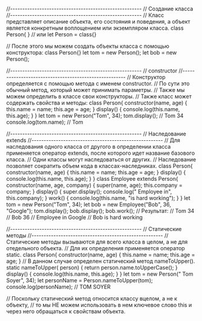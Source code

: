 //------------------------------------------------------ // Создание класса
//------------------------------------------------------ // Класс представляет описание объекта, его состояния и
поведения, а объект является конкретным воплощением или экземпляром класса. class Person{ } // или let Person = class{}

// После этого мы можем создать объекты класса с помощью конструктора:
class Person{} let tom = new Person(); let bob = new Person();

//------------------------------------------------------ // constructor
//------------------------------------------------------ // Конструктор определяется с помощью метода с именем
constructor. // По сути это обычный метод, который может принимать параметры. // Также мы можем определить в классе свои
конструкторы. // Также класс может содержать свойства и методы:
class Person{ constructor(name, age) { this.name = name; this.age = age; } display() { console.log(this.name, this.age);
} } let tom = new Person("Tom", 34); tom.display(); // Tom 34 console.log(tom.name); // Tom

//------------------------------------------------------ // Наследование extends
//------------------------------------------------------ // Для наследования одного класса от другого в определении
класса применяется оператор extends, после которого идет название базового класса. // Одни классы могут наследоваться от
других. // Наследование позволяет сократить объем кода в классах-наследниках. class Person{ constructor(name, age) {
this.name = name; this.age = age; } display() { console.log(this.name, this.age); } } class Employee extends Person{
constructor(name, age, company) { super(name, age); this.company = company; } display() { super.display(); console.log("
Employee in", this.company); } work() { console.log(this.name, "is hard working"); } } let tom = new Person("Tom", 34);
let bob = new Employee("Bob", 36, "Google"); tom.display(); bob.display(); bob.work(); // Результат:
// Tom 34 // Bob 36 // Employee in Google // Bob is hard working

//------------------------------------------------------ // Статические методы
//------------------------------------------------------ // Статические методы вызываются для всего класса в целом, а не
для отедельного объекта. // Для их определения применяется оператор static. class Person{ constructor(name, age) {
this.name = name; this.age = age; } // В данном случае определен статический метод nameToUpper(). static nameToUpper(
person) { return person.name.toUpperCase(); } display() { console.log(this.name, this.age); } } let tom = new Person("
Tom Soyer", 34); let personName = Person.nameToUpper(tom); console.log(personName); // TOM SOYER

// Поскольку статический метод относится классу вцелом, а не к объекту, // то мы НЕ можем использовать в нем ключевое
слово this и через него обращаться к свойствам объекта.













